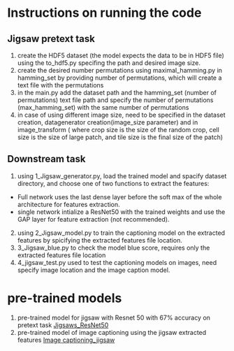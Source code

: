 # Instructions on running the code
## Jigsaw pretext task
1. create the HDF5 dataset (the model expects the data to be in HDF5 file) using the to_hdf5.py specifing the path and desired image size.
2. create the desired number permutations using maximal_hamming.py in hamming_set by providing number of permutations, which will create a text file with the permutations
3. in the main.py add the dataset path and the hamming_set (number of permutations) text file path and specify the number of permutations (max_hamming_set) with the same number of permutations
4. in case of using different image size, need to be specified in the dataset creation, datagenerator creation(image_size parameter) and in image_transform ( where
 crop size is the size of the random crop, cell size  is the size of large patch, and tile size is the final size of the patch)

## Downstream task
1. using 1_Jigsaw_generator.py, load the trained model and spacify dataset directory, and choose one of two functions  to extract the features: 
  - Full network uses the last dense layer before the soft max of the whole architecture for features extraction.
  -  single network intialize a ResNet50 with the trained weights and use the GAP layer for feature extraction (not recommended).
2. using 2_Jigsaw_model.py to train the captioning model on the extracted features by spicifying the extracted features file location.
3. 3_Jigsaw_blue.py to check the model blue score, requires only the extracted features file location
4. 4_jigsaw_test.py used to test the captioning models on images, need specify image location and the image caption model.

# pre-trained models
1. pre-trained model for jigsaw with Resnet 50 with 67% accuracy on pretext task [Jigsaws_ResNet50](https://mbzuaiac-my.sharepoint.com/:u:/g/personal/20020053_mbzuai_ac_ae/Ed2xPGXaqqpNuQfawHm5HvYBUbW4fL3HNLnTr9HAcrtDvQ?e=3OnR8N)
2. pre-trained model of image captioning using the jigsaw extracted features [Image captioning_jigsaw](https://mbzuaiac-my.sharepoint.com/:u:/g/personal/20020053_mbzuai_ac_ae/EXHOb314z-1JlFZKr-umQ8kBOl_A9Q6s3ijJxWxknnheNQ?e=2Q00iC)
